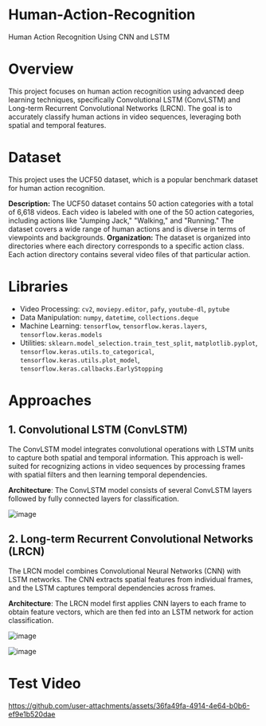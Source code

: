 # Human-Action-Recognition
Human Action Recognition Using CNN and LSTM 


# Overview
This project focuses on human action recognition using advanced deep learning techniques, specifically Convolutional LSTM (ConvLSTM) and Long-term Recurrent Convolutional Networks (LRCN). The goal is to accurately classify human actions in video sequences, leveraging both spatial and temporal features.

# Dataset
This project uses the UCF50 dataset, which is a popular benchmark dataset for human action recognition.

**Description:** The UCF50 dataset contains 50 action categories with a total of 6,618 videos. Each video is labeled with one of the 50 action categories, including actions like "Jumping Jack," "Walking," and "Running." The dataset covers a wide range of human actions and is diverse in terms of viewpoints and backgrounds.
**Organization:** The dataset is organized into directories where each directory corresponds to a specific action class. Each action directory contains several video files of that particular action.

# Libraries
- Video Processing: `cv2`, `moviepy.editor`, `pafy`, `youtube-dl`, `pytube`
- Data Manipulation: `numpy`, `datetime`, `collections.deque`
- Machine Learning: `tensorflow`, `tensorflow.keras.layers`, `tensorflow.keras.models`
- Utilities: `sklearn.model_selection.train_test_split`, `matplotlib.pyplot`, `tensorflow.keras.utils.to_categorical`, `tensorflow.keras.utils.plot_model`, `tensorflow.keras.callbacks.EarlyStopping`


# Approaches
## 1. Convolutional LSTM (ConvLSTM)
The ConvLSTM model integrates convolutional operations with LSTM units to capture both spatial and temporal information. This approach is well-suited for recognizing actions in video sequences by processing frames with spatial filters and then learning temporal dependencies.

**Architecture**: The ConvLSTM model consists of several ConvLSTM layers followed by fully connected layers for classification.

![image](https://github.com/user-attachments/assets/438957ff-61b9-4a29-93b6-cd116c94a6cc)


## 2. Long-term Recurrent Convolutional Networks (LRCN)
The LRCN model combines Convolutional Neural Networks (CNN) with LSTM networks. The CNN extracts spatial features from individual frames, and the LSTM captures temporal dependencies across frames.

**Architecture**: The LRCN model first applies CNN layers to each frame to obtain feature vectors, which are then fed into an LSTM network for action classification.

![image](https://github.com/user-attachments/assets/8d7d47aa-d389-48ec-b16c-73584c97e52f)

![image](https://github.com/user-attachments/assets/6fe4541d-1278-4f42-9437-e35463e65cd0)

# Test Video

https://github.com/user-attachments/assets/36fa49fa-4914-4e64-b0b6-ef9e1b520dae


